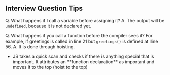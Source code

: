 ## Interview Question Tips

Q. What happens if I call a variable before assigning it?
A. The output will be `undefined`, because it is not declared yet.

Q. What happens if you call a function before the compiler sees it? For example, if greetings is called in line 21 but `greetings()` is defined at lline 56.
A. It is done through hoisting.
<ul>
<li>JS takes a quick scan and checks if there is anything special that is important. It attributes an **function declaration** as important and moves it to the top (hoist to the top)</li>
</ul>